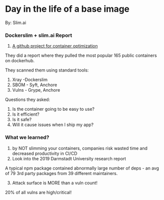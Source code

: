 # Day in the life of a base image

By: Slim.ai

### Dockerslim + slim.ai Report

1. [A github project for container optimization](https://github.com/docker-slim/docker-slim)

They did a report where they pulled the most popular 165 public containers on dockerhub.

They scanned them using standard tools:

1. Xray -Dockerslim
2. SBOM - Syft, Anchore
3. Vulns - Grype, Anchore

Questions they asked:

1. Is the container going to be easy to use?
2. Is it efficient?
3. Is it safe?
4. Will it cause issues when I ship my app?

### What we learned?

1. by NOT slimming your containers, companies risk wasted time and decreased productivity in CI/CD
2. Look into the 2019 Darmstadt University research report 

A typical npm package contained abnormally large number of deps - an avg of 79 3rd party packages from 39 different maintainers.

3. Attack surface is MORE than a vuln count!

20% of all vulns are high/critical!



